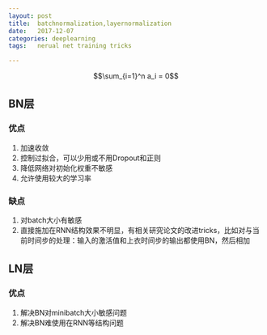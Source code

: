 ```yaml
---
layout:	post
title:	batchnormalization,layernormalization
date:	2017-12-07
categories:	deeplearning
tags:	nerual net training tricks

---
```

$$\sum_{i=1}^n a_i = 0$$
## BN层
### 优点
1. 加速收敛 
2. 控制过拟合，可以少用或不用Dropout和正则 
3. 降低网络对初始化权重不敏感
4. 允许使用较大的学习率
### 缺点
1. 对batch大小有敏感
2. 直接施加在RNN结构效果不明显，有相关研究论文的改进tricks，比如对与当前时间步的处理：输入的激活值和上衣时间步的输出都使用BN，然后相加

## LN层
### 优点
1. 解决BN对minibatch大小敏感问题
1. 解决BN难使用在RNN等结构问题